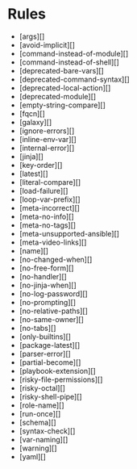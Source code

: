 # Rules

- [args][]
- [avoid-implicit][]
- [command-instead-of-module][]
- [command-instead-of-shell][]
- [deprecated-bare-vars][]
- [deprecated-command-syntax][]
- [deprecated-local-action][]
- [deprecated-module][]
- [empty-string-compare][]
- [fqcn][]
- [galaxy][]
- [ignore-errors][]
- [inline-env-var][]
- [internal-error][]
- [jinja][]
- [key-order][]
- [latest][]
- [literal-compare][]
- [load-failure][]
- [loop-var-prefix][]
- [meta-incorrect][]
- [meta-no-info][]
- [meta-no-tags][]
- [meta-unsupported-ansible][]
- [meta-video-links][]
- [name][]
- [no-changed-when][]
- [no-free-form][]
- [no-handler][]
- [no-jinja-when][]
- [no-log-password][]
- [no-prompting][]
- [no-relative-paths][]
- [no-same-owner][]
- [no-tabs][]
- [only-builtins][]
- [package-latest][]
- [parser-error][]
- [partial-become][]
- [playbook-extension][]
- [risky-file-permissions][]
- [risky-octal][]
- [risky-shell-pipe][]
- [role-name][]
- [run-once][]
- [schema][]
- [syntax-check][]
- [var-naming][]
- [warning][]
- [yaml][]
